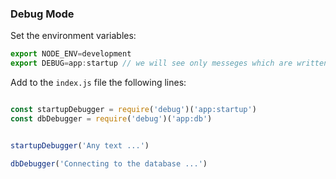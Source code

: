 ### Debug Mode

Set the environment variables:
```javascript
export NODE_ENV=development
export DEBUG=app:startup // we will see only messeges which are written under that topic to the database
```

Add to the ```index.js``` file the following lines:

```javascript

const startupDebugger = require('debug')('app:startup')
const dbDebugger = require('debug')('app:db')


startupDebugger('Any text ...')

dbDebugger('Connecting to the database ...')

```
